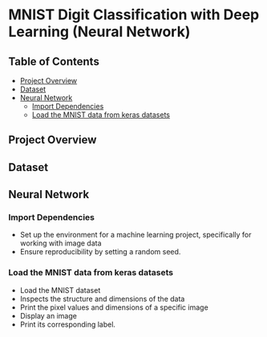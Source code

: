 # MNIST Digit Classification with Deep Learning (Neural Network)


## Table of Contents
- [Project Overview](#project-overview)
- [Dataset](#dataset)
- [Neural Network](#neural-network)
    - [Import Dependencies](#import-dependencies)
    - [Load the MNIST data from keras datasets](#load-the-mnist-data-from-keras-datasets)

## Project Overview


## Dataset


## Neural Network
### Import Dependencies
- Set up the environment for a machine learning project, specifically for working with image data
- Ensure reproducibility by setting a random seed.

### Load the MNIST data from keras datasets
- Load the MNIST dataset
- Inspects the structure and dimensions of the data
- Print the pixel values and dimensions of a specific image
- Display an image
- Print its corresponding label.

